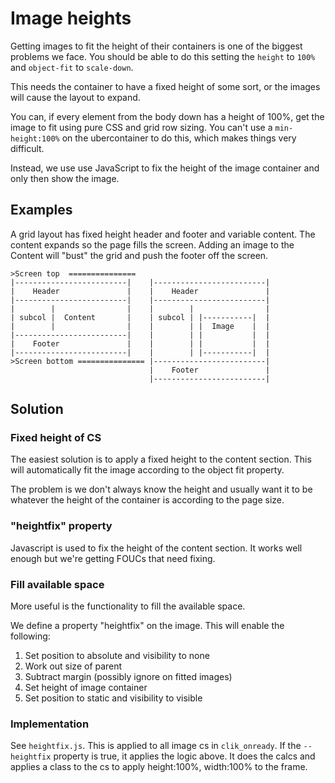 # Image heights

Getting images to fit the height of their containers is one of the biggest problems we face. You should be able to do this setting the `height` to `100%` and `object-fit` to `scale-down`.

This needs the container to have a fixed height of some sort, or the images will cause the layout to expand.

You can, if every element from the body down has a height of 100%, get the image to fit using pure CSS and grid row sizing.  You can't use a `min-height:100%` on the ubercontainer to do this, which makes things very difficult.

Instead, we use use JavaScript to fix the height of the image container and only then show the image.

## Examples

A grid layout has fixed height header and footer and variable content. The content expands so the page fills the screen. Adding an image to the Content will "bust" the grid and push the footer off the screen.

```
>Screen top  ===============
|-------------------------|    |-------------------------|    
|    Header               |    |    Header               |    
|-------------------------|    |-------------------------|    
|        |                |    |        |                |    
| subcol |  Content       |    | subcol | |-----------|  |    
|        |                |    |        | |  Image    |  |    
|-------------------------|    |        | |           |  | 
|    Footer               |    |        | |           |  | 
|-------------------------|    |        | |-----------|  |     
>Screen bottom =============== |-------------------------|    
                               |    Footer               |    
                               |-------------------------|
```

## Solution

### Fixed height of CS

The easiest solution is to apply a fixed height to the content section. This will automatically fit the image according to the object fit property.

The problem is we don't always know the height and usually want it to be whatever the height of the container is according to the page size.

### "heightfix" property

Javascript is used to fix the height of the content section. It works well enough but we're getting FOUCs that need fixing.



### Fill available space

More useful is the functionality to fill the available space.

We define a property "heightfix" on the image. This will enable the following:

1. Set position to absolute and visibility to none
2. Work out size of parent
3. Subtract margin (possibly ignore on fitted images)
4. Set height of image container
5. Set position to static and visibility to visible

### Implementation

See `heightfix.js`. This is applied to all image cs in `clik_onready`. If the `--heightfix` property is true, it applies the logic above. It does the calcs and applies a class to the cs to apply height:100%, width:100% to the frame.
